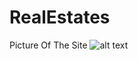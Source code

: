 # RealEstates
Picture Of The Site
![alt text](https://github.com/WebProgrammerOmar/RealEstates/blob/master/images/image-site.png)
